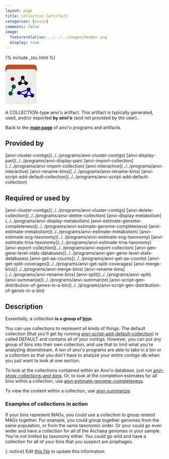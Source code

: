 ```yaml
---
layout: page
title: collection [artifact]
categories: [anvio]
comments: false
image:
  featurerelative: ../../../images/header.png
  display: true
---
```



{% include _toc.html %}


<img src="../../images/icons/COLLECTION.png" alt="COLLECTION" style="width:100px; border:none" />

A COLLECTION-type anvi'o artifact. This artifact is typically generated, used, and/or exported **by anvi'o** (and not provided by the user)..

Back to the **[main page](../../)** of anvi'o programs and artifacts.

## Provided by


<p style="text-align: left" markdown="1"><span class="artifact-p">[anvi-cluster-contigs](../../programs/anvi-cluster-contigs)</span> <span class="artifact-p">[anvi-display-pan](../../programs/anvi-display-pan)</span> <span class="artifact-p">[anvi-import-collection](../../programs/anvi-import-collection)</span> <span class="artifact-p">[anvi-interactive](../../programs/anvi-interactive)</span> <span class="artifact-p">[anvi-rename-bins](../../programs/anvi-rename-bins)</span> <span class="artifact-p">[anvi-script-add-default-collection](../../programs/anvi-script-add-default-collection)</span></p>


## Required or used by


<p style="text-align: left" markdown="1"><span class="artifact-r">[anvi-cluster-contigs](../../programs/anvi-cluster-contigs)</span> <span class="artifact-r">[anvi-delete-collection](../../programs/anvi-delete-collection)</span> <span class="artifact-r">[anvi-display-metabolism](../../programs/anvi-display-metabolism)</span> <span class="artifact-r">[anvi-estimate-genome-completeness](../../programs/anvi-estimate-genome-completeness)</span> <span class="artifact-r">[anvi-estimate-metabolism](../../programs/anvi-estimate-metabolism)</span> <span class="artifact-r">[anvi-estimate-scg-taxonomy](../../programs/anvi-estimate-scg-taxonomy)</span> <span class="artifact-r">[anvi-estimate-trna-taxonomy](../../programs/anvi-estimate-trna-taxonomy)</span> <span class="artifact-r">[anvi-export-collection](../../programs/anvi-export-collection)</span> <span class="artifact-r">[anvi-gen-gene-level-stats-databases](../../programs/anvi-gen-gene-level-stats-databases)</span> <span class="artifact-r">[anvi-get-aa-counts](../../programs/anvi-get-aa-counts)</span> <span class="artifact-r">[anvi-get-split-coverages](../../programs/anvi-get-split-coverages)</span> <span class="artifact-r">[anvi-merge-bins](../../programs/anvi-merge-bins)</span> <span class="artifact-r">[anvi-rename-bins](../../programs/anvi-rename-bins)</span> <span class="artifact-r">[anvi-split](../../programs/anvi-split)</span> <span class="artifact-r">[anvi-summarize](../../programs/anvi-summarize)</span> <span class="artifact-r">[anvi-script-gen-distribution-of-genes-in-a-bin](../../programs/anvi-script-gen-distribution-of-genes-in-a-bin)</span></p>


## Description

Essentially, a collection **is a group of <span class="artifact-n">[bin](/software/anvio/help/main/artifacts/bin)</span>s**.

You can use collections to represent all kinds of things. The default collection (that you'll get by running <span class="artifact-n">[anvi-script-add-default-collection](/software/anvio/help/main/programs/anvi-script-add-default-collection)</span>) is called DEFAULT and contains all of your contigs. However, you can put any group of bins into their own collection, and use that to limit what you're analyzing downstream. A ton of anvi'o programs are able to take in a bin or a collection so that you don't have to analyze your entire contigs-db when you just want to look at one section. 

To look at the collections contained within an Anvi'o database, just run <span class="artifact-n">[anvi-show-collections-and-bins](/software/anvio/help/main/programs/anvi-show-collections-and-bins)</span>. Or, to look at the completion estimates for all bins within a collection, use <span class="artifact-n">[anvi-estimate-genome-completeness](/software/anvio/help/main/programs/anvi-estimate-genome-completeness)</span>.

To view the content within a collection, use <span class="artifact-n">[anvi-summarize](/software/anvio/help/main/programs/anvi-summarize)</span>.

### Examples of collections in action

If your bins represent MAGs, you could use a collection to group related MAGs together. For example, you could group together genomes from the same population, or from the same taxonomic order. Or your could go even wider and have a collection for all of the Archaea genomes in your sample. You're not limited by taxonomy either. You could go wild and have a collection for all of your bins that you suspect are prophages. 



{:.notice}
Edit [this file](https://github.com/merenlab/anvio/tree/master/anvio/docs/artifacts/collection.md) to update this information.

